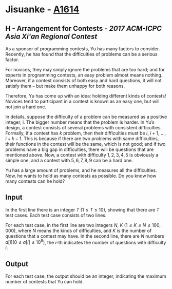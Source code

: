 # Jisuanke - <a href="https://www.jisuanke.com/problem/A1614" target="_blank">A1614</a>
## H - Arrangement for Contests - _2017 ACM-ICPC Asia Xi'an Regional Contest_
As a sponsor of programming contests, Yu has many factors to consider. Recently, he has found that the difficulties of problems can be a serious factor.

For novices, they may simply ignore the problems that are too hard; and for experts in programming contests, an easy problem almost means nothing. Moreover, if a contest consists of both easy and hard questions, it will not satisfy them – but make them unhappy for both reasons.

Therefore, Yu has come up with an idea: holding different kinds of contests! Novices tend to participant in a contest is known as an easy one, but will not join a hard one.

In details, suppose the difficulty of a problem can be measured as a positive integer, i. The bigger number means that the problem is harder. 
In Yu’s design, a contest consists of several problems with consistent difficulties. Formally, if a contest has $k$ problem, then their difficulties must be $i$, $i+1$, $…$, $i+k−1$. 
This is because if there are two problems with same difficulties, their functions in the contest will be the same, which is not good; and if two problems have a big gap in difficulties, there will be questions that are mentioned above. 
Now, a contest with difficulty $1,2,3,4,5$ is obviously a simple one, and a contest with $5,6,7,8,9$ can be a hard one.

Yu has a large amount of problems, and he measures all the difficulties. Now, he wants to hold as many contests as possible. Do you know how many contests can he hold?

## Input
In the first line there is an integer $T$ $(1≤T≤10)$, showing that there are $T$ test cases. Each test case consists of two lines.

For each test case, in the first line are two integers $N$, $K$ $(1≤K≤N≤100,000)$, where $N$ means the kinds of difficulties, and $K$ is the number of questions that a contest may have. 
In the second line, there are $N$ numbers $a[i] (0≤a[i]≤10^9)$, the $i$-th indicates the number of questions with difficulty $i$.

## Output
For each test case, the output should be an integer, indicating the maximum number of contests that Yu can hold.

